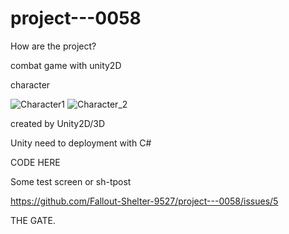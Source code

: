 # project---0058

How are the project? 


combat game with unity2D



character 

![Character1](https://user-images.githubusercontent.com/65335874/121883308-28bedf80-cd44-11eb-86dd-ff3e8c83cab3.png)
![Character_2](https://user-images.githubusercontent.com/65335874/121883337-2f4d5700-cd44-11eb-8362-dae205f24a67.png)


created by Unity2D/3D

Unity need to deployment with C#

CODE HERE



Some test screen or sh-tpost

https://github.com/Fallout-Shelter-9527/project---0058/issues/5


THE GATE.

